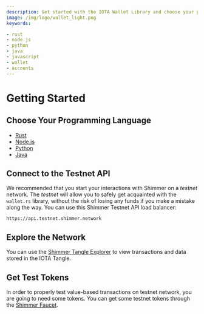 ```yaml
---
description: Get started with the IOTA Wallet Library and choose your programming language.
image: /img/logo/wallet_light.png
keywords:

- rust
- node.js
- python
- java
- javascript
- wallet
- accounts
---
```


# Getting Started

## Choose Your Programming Language

* [Rust](./rust.mdx)
* [Node.js](./nodejs.mdx)
* [Python](./python.mdx)
* [Java](./java.mdx)

## Connect to the Testnet API

We recommended that you start your interactions with Shimmer on a _testnet_ network. The _testnet_ will allow you to safely
get acquainted with the `wallet.rs` library, without the risk of losing any funds if you make a mistake along the way.
You can use this Shimmer Testnet API load balancer: 

```plaintext
https://api.testnet.shimmer.network
```

## Explore the Network

You can use the [Shimmer Tangle Explorer](https://explorer.shimmer.network/) to view transactions and data stored in
the IOTA Tangle.

## Get Test Tokens

In order to properly test value-based transactions on testnet network, you are going to need some tokens. You can get
some testnet tokens through the [Shimmer Faucet](https://faucet.testnet.shimmer.network).
